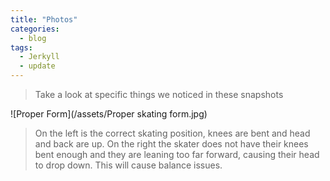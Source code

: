 ```yaml
---
title: "Photos" 
categories:
  - blog
tags:
  - Jerkyll
  - update
---
```


> Take a look at specific things we noticed in these snapshots

![Proper Form](/assets/Proper skating form.jpg)

> On the left is the correct skating position, knees are bent and head and back are up. 
> On the right the skater does not have their knees bent enough and they are leaning too far forward, causing their head to drop down. This will cause balance issues. 
